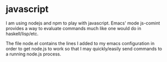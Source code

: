 # javascript

I am using nodejs and npm to play with javascript.
Emacs' mode js-comint provides a way to evaluate commands much like
one would do in haskell/lisp/etc.

The file node.el contains the lines I added to my emacs
configuration in order to get node.js to work so that I may
quickly/easily send commands to a running node.js process.



